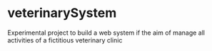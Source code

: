 # veterinarySystem
Experimental project to build a web system if the aim of manage all activities of a fictitious veterinary clinic
